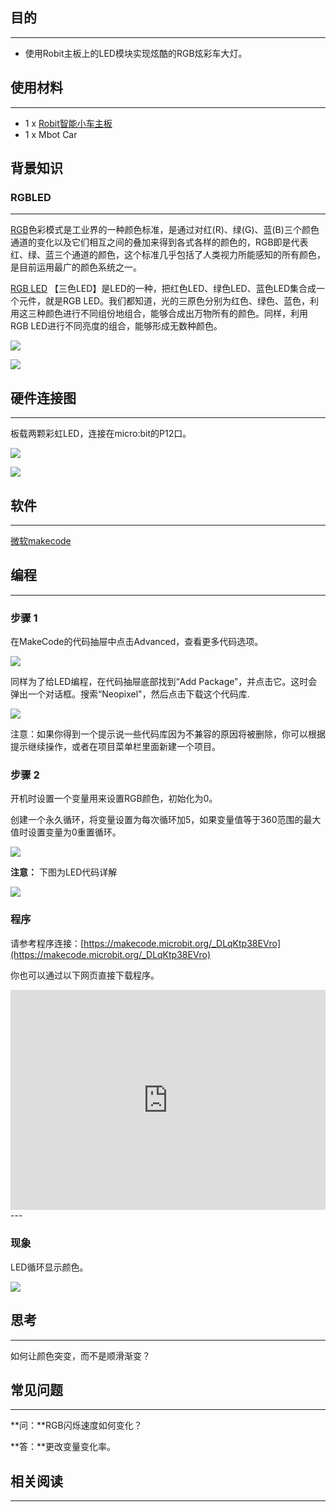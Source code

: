 
## 目的
---
- 使用Robit主板上的LED模块实现炫酷的RGB炫彩车大灯。

## 使用材料
---

- 1 x [Robit智能小车主板](https://www.elecfreaks.com/estore/elecfreaks-robit-diy-mini-smart-cars-robot-development-platform-chassis-for-micro-bit-compatible-with-mbot.html)
- 1 x Mbot Car

## 背景知识
### RGBLED
---
[RGB](https://baike.baidu.com/item/RGB/342517?fr=aladdin)色彩模式是工业界的一种颜色标准，是通过对红(R)、绿(G)、蓝(B)三个颜色通道的变化以及它们相互之间的叠加来得到各式各样的颜色的，RGB即是代表红、绿、蓝三个通道的颜色，这个标准几乎包括了人类视力所能感知的所有颜色，是目前运用最广的颜色系统之一。

[RGB LED](https://baike.baidu.com/item/RGB%20Led/7977166) 【三色LED】是LED的一种，把红色LED、绿色LED、蓝色LED集合成一个元件，就是RGB LED。我们都知道，光的三原色分别为红色、绿色、蓝色，利用这三种颜色进行不同组份地组合，能够合成出万物所有的颜色。同样，利用RGB LED进行不同亮度的组合，能够形成无数种颜色。

![](https://i.imgur.com/PHbwzVW.jpg)

![](https://i.imgur.com/mz2IYRq.jpg)

## 硬件连接图
---

板载两颗彩虹LED，连接在micro:bit的P12口。

![](https://i.imgur.com/yOJCtFk.png)

![](https://i.imgur.com/VB66oQ7.jpg)

## 软件
---
[微软makecode](https://makecode.microbit.org/#)

## 编程
---
### 步骤 1
在MakeCode的代码抽屉中点击Advanced，查看更多代码选项。

![](https://i.imgur.com/LjMR5IU.png)

同样为了给LED编程，在代码抽屉底部找到“Add Package”，并点击它。这时会弹出一个对话框。搜索“Neopixel"，然后点击下载这个代码库.

![](https://i.imgur.com/DqoypIU.png)

注意：如果你得到一个提示说一些代码库因为不兼容的原因将被删除，你可以根据提示继续操作，或者在项目菜单栏里面新建一个项目。

### 步骤 2

开机时设置一个变量用来设置RGB颜色，初始化为0。

创建一个永久循环，将变量设置为每次循环加5，如果变量值等于360范围的最大值时设置变量为0重置循环。

![](https://i.imgur.com/UG17sXN.png)

**注意：** 下图为LED代码详解

![](https://i.imgur.com/mPEbbU7.png)


### 程序
请参考程序连接：[https://makecode.microbit.org/_DLqKtp38EVro](https://makecode.microbit.org/_DLqKtp38EVro)

你也可以通过以下网页直接下载程序。

<div style="position:relative;height:0;padding-bottom:70%;overflow:hidden;"><iframe style="position:absolute;top:0;left:0;width:100%;height:100%;" src="https://makecode.microbit.org/#pub:_DLqKtp38EVro" frameborder="0" sandbox="allow-popups allow-forms allow-scripts allow-same-origin"></iframe></div>  
---

### 现象
LED循环显示颜色。

![](https://i.imgur.com/9KOWt1T.gif)

## 思考
---

如何让颜色突变，而不是顺滑渐变？

## 常见问题
---

**问：**RGB闪烁速度如何变化？

**答：**更改变量变化率。



## 相关阅读  
---

